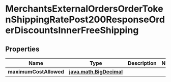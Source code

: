 
# MerchantsExternalOrdersOrderTokenShippingRatePost200ResponseOrderDiscountsInnerFreeShipping

## Properties
Name | Type | Description | Notes
------------ | ------------- | ------------- | -------------
**maximumCostAllowed** | [**java.math.BigDecimal**](java.math.BigDecimal.md) |  | 



